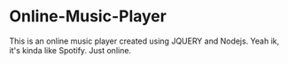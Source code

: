 # Online-Music-Player
This is an online music player created using JQUERY and Nodejs. Yeah ik, it's kinda like Spotify. Just online.
